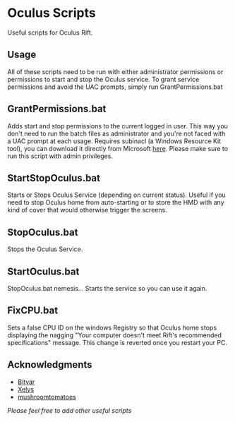 # Oculus Scripts

Useful scripts for Oculus Rift.

## Usage

All of these scripts need to be run with either administrator permissions or permissions to start and stop the Oculus service.
To grant service permissions and avoid the UAC prompts, simply run GrantPermissions.bat

## GrantPermissions.bat

Adds start and stop permissions to the current logged in user. This way you don't need to run the batch files as administrator and you're not faced with a UAC prompt at each usage.
Requires subinacl (a Windows Resource Kit tool), you can download it directly from Microsoft [here](https://download.microsoft.com/download/1/7/d/17d82b72-bc6a-4dc8-bfaa-98b37b22b367/subinacl.msi).
Please make sure to run this script with admin privileges.

## StartStopOculus.bat

Starts or Stops Oculus Service (depending on current status).  Useful if you need to stop Oculus home from auto-starting or to store the HMD with any kind of cover that would otherwise trigger the screens.

## StopOculus.bat

Stops the Oculus Service.

## StartOculus.bat

StopOculus.bat nemesis... Starts the service so you can use it again.

## FixCPU.bat

Sets a false CPU ID on the windows Registry so that Oculus home stops displaying the nagging "Your computer doesn't meet Rift's recommended specifications" message. This change is reverted once you restart your PC.

## Acknowledgments
 - [Bitvar](https://forums.oculus.com/community/discussion/36677/permanent-fix-for-false-doesnt-meet-minimum-message)
 - [Xelys](https://www.reddit.com/r/oculus/comments/4fw89n/how_do_you_turn_off_the_cv1_besides_unplugging_it/d2cla9a)
 - [mushroomtomatoes](http://mushroomtomatoes.com/2016/04/how-to-stop-oculus-home-from-auto-starting-stop-riftcamera-from-running-hot/)


*Please feel free to add other useful scripts*
